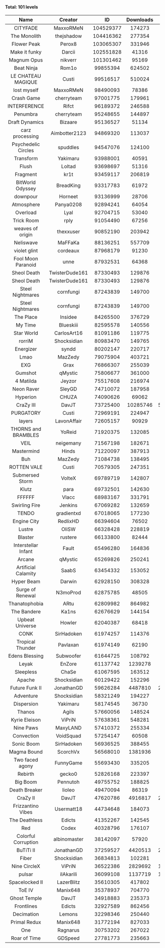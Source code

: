 #### Total: 101 levels

| Name | Creator | ID | Downloads | Likes |
|:---:|:---:|:---:|:---:|:---:|
| CITYFADE | MaxxoRMeN | 104529377 | 174273 | 7224
| The Monolith | thejshadow | 104416362 | 277354 | 7277
| Flower Peak | Perox8 | 103065307 | 331946 | 10797
| Make it funky | Darcii | 102551828 | 41316 | 1341
| Magnum Opus | nikverr | 101301462 | 95169 | 2890
| Beat Ninja | Rom1o | 99855394 | 624502 | 35920
| LE CHATEAU MAGIQUE | Custi | 99516517 | 510024 | 19246
| lost myself | MaxxoRMeN | 98490093 | 78386 | 4357
| Crash Game | cherryteam | 97001775 | 179961 | 9451
| INTERFERENCE | Rifct | 96189372 | 246588 | 8940
| Penumbra | cherryteam | 95248655 | 144897 | 7974
| Draft Dynamics | Bizaare | 95136527 | 51134 | 2860
| carz processing | Aimbotter2123 | 94869320 | 113037 | 3382
| Psychedelic Circles | spuddles | 94547076 | 124100 | 5167
| Transform | Yakimaru | 93988001 | 40591 | 1811
| Flush | Loltad | 93698697 | 51316 | 2420
| Fragment | kr1t | 93459117 | 206819 | 6536
| BitWorld Odyssey | BreadKing | 93317783 | 61972 | 4114
| downpour | Horneet | 93136999 | 28706 | 1681
| Atmosphere | Panya0208 | 92894241 | 64054 | 4206
| Overload | Lyal | 92704715 | 53040 | 3280
| Trick Room | rply | 91054490 | 67256 | 3029
| weaves of origin  | thexxuser | 90852190 | 203942 | 7279
| Neliswave | MaFFaKa | 88136251 | 557709 | 27764
| violet glint | cordeaux | 87968179 | 91230 | 3769
| Fool Moon Paranoid | unne | 87932531 | 64368 | 3034
| Sheol Death | TwisterDude161 | 87330493 | 129876 | 4912
| Sheol Death | TwisterDude161 | 87330493 | 129876 | 4912
| Steel Nightmares | cornfungi | 87243839 | 149700 | 6062
| Steel Nightmares | cornfungi | 87243839 | 149700 | 6062
| The  Place | Insidee | 84265500 | 376729 | 10051
| My Time | Blueskiii | 82595578 | 140556 | 8343
| Star World | CarlosArt16 | 81091186 | 119775 | 6340
| rorriM | Shocksidian | 80983470 | 149765 | 6730
| Energizer | syndd | 80202147 | 220717 | 12064
| Lmao | MazZedy | 79075904 | 403721 | 21773
| EXG | Grax | 76866307 | 255039 | 12653
| Gumshot | qMystic | 75806677 | 361000 | 19278
| 4 Matilda | Jeyzor | 75517608 | 216974 | 10107
| Neon Raver | SleyGD | 74710072 | 187958 | 7652
| Hyperion | CHUZA | 74090626 | 69062 | 3785
| CraZy III | DavJT | 73725400 | 10285746 | 588348
| PURGATORY | Custi | 72969191 | 224947 | 11055
| layers | LavonAffair | 72605157 | 90929 | 4296
| THORNS and BRAMBLES | YoReid | 71920375 | 132085 | 6975
| VEIL | neigemany | 71567198 | 182671 | 8523
| Mastermind | Hinds | 71220097 | 387913 | 18601
| Buh | MazZedy | 71084738 | 138495 | 8330
| ROTTEN VALE | Custi | 70579305 | 247351 | 11096
| Submersed Storm |  VolteX | 69789719 | 142807 | 6919
| Klutz | para | 69732501 | 142630 | 6896
| FFFFFF | Vlacc | 68983167 | 331791 | 14345
| Swirling Fire | Jenkins | 67069282 | 132659 | 6384
| TENDO | gradientxd | 67018065 | 177230 | 11247
| Engine City | RedlixHD | 66394604 | 76502 | 4871
| Lustre | OliSW | 66328428 | 228819 | 6424
| Blaster | rustere | 66133800 | 82444 | 3350
| Interstellar Infant | Fault | 65496280 | 164836 | 12093
| Arcane | qMystic | 65269826 | 250241 | 20281
| Artificial Calamity | SaabS | 63454332 | 153052 | 4831
| Hyper Beam | Darwin | 62928150 | 308328 | 9085
| Surge of Renewal | N3moProd | 62875785 | 48505 | 3048
| Thanatophobia | ARtu | 62809982 | 864982 | 53897
| The Bandere | Ka1ns | 62676629 | 144154 | 4965
| Upbeat Universe | Howler | 62040387 | 68418 | 3823
| CONK | SirHadoken | 61974257 | 114376 | 4728
| Tropical Thunder | Pavlaxan | 61974149 | 62190 | 3700
| Edens Blessing | Subwoofer | 61644725 | 108792 | 6095
| Leyak | EnZore | 61137742 | 1239278 | 75900
| Sleepless | ChaSe | 61067595 | 163512 | 9586
| Apache | Shocksidian | 60129422 | 152296 | 7203
| Future Funk II | JonathanGD | 59626284 | 4487810 | 236220
| Adventure | Shocksidian | 58321249 | 194227 | 6864
| Dispersion | Yakimaru | 58174545 | 36730 | 1975
| Thanos | Agils | 57660056 | 148524 | 9673
| Kyrie Eleison | ViPriN | 57638361 | 548281 | 23781
| Nine Paws | MaxyLAND | 57410372 | 255334 | 16067
| Convection | VoidSquad | 57254147 | 60508 | 2913
| Sonic Boom | SirHadoken | 56936525 | 388455 | 12659
| Magma Bound | ScorchVx | 56568010 | 1381936 | 96214
| Two faced agony | FunnyGame | 55693430 | 335205 | 16411
| Rebirth | gecko0 | 52826168 | 223397 | 14865
| Big Boom | Pennutoh | 49755752 | 188825 | 12262
| Death Breaker | lioleo | 49470094 | 86319 | 4070
| CraZy II | DavJT | 47620786 | 4916817 | 260001
| Frizzantino Vibes | Usermatt18 | 44734648 | 184073 | 12832
| The Deathless | Edicts | 41352267 | 142545 | 9878
| Red | Codex | 40328796 | 176107 | 11579
| Colorful Corruption | albinomaster | 38142097 | 57920 | 2499
| BuTiTi II | JonathanGD | 37259527 | 4420513 | 245186
| Fiber | Shocksidian | 36834813 | 102281 | 8575
| Nine CircleX | ViPriN | 36522386 | 2829692 | 126548
| pulsar | iIAkariIi | 36099108 | 1137719 | 150828
| Spacelocked II | LazerBlitz | 35610305 | 417802 | 30274
| ToE IV  | Manix648 | 35378937 | 704770 | 46032
| Ghost Temple | DavJT | 34918883 | 235373 | 15426
| Frontlines | Edicts | 32927589 | 862456 | 55302
| Decimation | Lemons | 32298346 | 250440 | 19750
| Primal Redux | Manix648 | 31772194 | 827033 | 60565
| One | Ragnarus | 30753202 | 267022 | 22732
| Roar of Time | GDSpeed | 27781773 | 235663 | 18378
